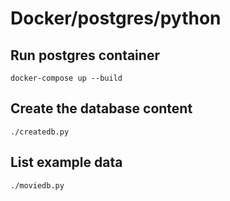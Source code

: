 # Docker/postgres/python

## Run postgres container

``` 
docker-compose up --build
```

## Create the database content

``` 
./createdb.py
```

## List example data

```
./moviedb.py
```
